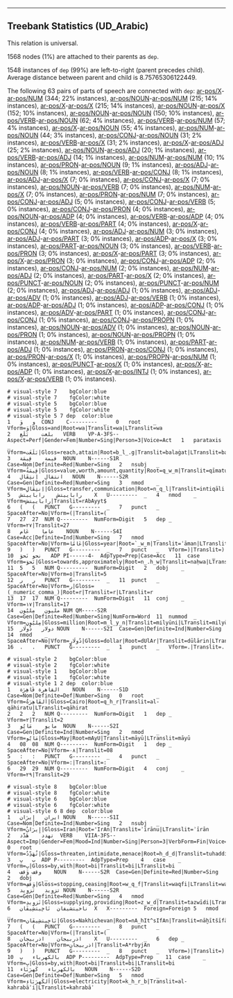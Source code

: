 

--------------------------------------------------------------------------------

## Treebank Statistics (UD_Arabic)

This relation is universal.

1568 nodes (1%) are attached to their parents as `dep`.

1548 instances of `dep` (99%) are left-to-right (parent precedes child).
Average distance between parent and child is 8.75765306122449.

The following 63 pairs of parts of speech are connected with `dep`: [ar-pos/X]()-[ar-pos/NUM]() (344; 22% instances), [ar-pos/NOUN]()-[ar-pos/NUM]() (215; 14% instances), [ar-pos/X]()-[ar-pos/X]() (215; 14% instances), [ar-pos/NOUN]()-[ar-pos/X]() (152; 10% instances), [ar-pos/NOUN]()-[ar-pos/NOUN]() (150; 10% instances), [ar-pos/VERB]()-[ar-pos/NOUN]() (62; 4% instances), [ar-pos/VERB]()-[ar-pos/NUM]() (57; 4% instances), [ar-pos/X]()-[ar-pos/NOUN]() (55; 4% instances), [ar-pos/NUM]()-[ar-pos/NOUN]() (44; 3% instances), [ar-pos/CONJ]()-[ar-pos/NOUN]() (31; 2% instances), [ar-pos/VERB]()-[ar-pos/X]() (31; 2% instances), [ar-pos/X]()-[ar-pos/ADJ]() (25; 2% instances), [ar-pos/NOUN]()-[ar-pos/ADJ]() (20; 1% instances), [ar-pos/VERB]()-[ar-pos/ADJ]() (14; 1% instances), [ar-pos/NUM]()-[ar-pos/NUM]() (10; 1% instances), [ar-pos/PRON]()-[ar-pos/NOUN]() (9; 1% instances), [ar-pos/ADJ]()-[ar-pos/NOUN]() (8; 1% instances), [ar-pos/VERB]()-[ar-pos/CONJ]() (8; 1% instances), [ar-pos/ADJ]()-[ar-pos/X]() (7; 0% instances), [ar-pos/CONJ]()-[ar-pos/X]() (7; 0% instances), [ar-pos/NOUN]()-[ar-pos/VERB]() (7; 0% instances), [ar-pos/NUM]()-[ar-pos/X]() (7; 0% instances), [ar-pos/PRON]()-[ar-pos/NUM]() (7; 0% instances), [ar-pos/CONJ]()-[ar-pos/ADJ]() (5; 0% instances), [ar-pos/CONJ]()-[ar-pos/VERB]() (5; 0% instances), [ar-pos/CONJ]()-[ar-pos/PRON]() (4; 0% instances), [ar-pos/NOUN]()-[ar-pos/ADP]() (4; 0% instances), [ar-pos/VERB]()-[ar-pos/ADP]() (4; 0% instances), [ar-pos/VERB]()-[ar-pos/PART]() (4; 0% instances), [ar-pos/X]()-[ar-pos/CONJ]() (4; 0% instances), [ar-pos/ADJ]()-[ar-pos/NUM]() (3; 0% instances), [ar-pos/ADJ]()-[ar-pos/PART]() (3; 0% instances), [ar-pos/ADP]()-[ar-pos/X]() (3; 0% instances), [ar-pos/PART]()-[ar-pos/NOUN]() (3; 0% instances), [ar-pos/VERB]()-[ar-pos/PRON]() (3; 0% instances), [ar-pos/X]()-[ar-pos/PART]() (3; 0% instances), [ar-pos/X]()-[ar-pos/PRON]() (3; 0% instances), [ar-pos/CONJ]()-[ar-pos/ADP]() (2; 0% instances), [ar-pos/CONJ]()-[ar-pos/NUM]() (2; 0% instances), [ar-pos/NUM]()-[ar-pos/ADJ]() (2; 0% instances), [ar-pos/PART]()-[ar-pos/X]() (2; 0% instances), [ar-pos/PUNCT]()-[ar-pos/NOUN]() (2; 0% instances), [ar-pos/PUNCT]()-[ar-pos/NUM]() (2; 0% instances), [ar-pos/ADJ]()-[ar-pos/ADJ]() (1; 0% instances), [ar-pos/ADJ]()-[ar-pos/ADV]() (1; 0% instances), [ar-pos/ADJ]()-[ar-pos/VERB]() (1; 0% instances), [ar-pos/ADP]()-[ar-pos/ADJ]() (1; 0% instances), [ar-pos/ADP]()-[ar-pos/CONJ]() (1; 0% instances), [ar-pos/ADV]()-[ar-pos/PART]() (1; 0% instances), [ar-pos/CONJ]()-[ar-pos/CONJ]() (1; 0% instances), [ar-pos/CONJ]()-[ar-pos/PROPN]() (1; 0% instances), [ar-pos/NOUN]()-[ar-pos/ADV]() (1; 0% instances), [ar-pos/NOUN]()-[ar-pos/PRON]() (1; 0% instances), [ar-pos/NOUN]()-[ar-pos/PROPN]() (1; 0% instances), [ar-pos/NUM]()-[ar-pos/VERB]() (1; 0% instances), [ar-pos/PART]()-[ar-pos/ADJ]() (1; 0% instances), [ar-pos/PRON]()-[ar-pos/CONJ]() (1; 0% instances), [ar-pos/PRON]()-[ar-pos/X]() (1; 0% instances), [ar-pos/PROPN]()-[ar-pos/NUM]() (1; 0% instances), [ar-pos/PUNCT]()-[ar-pos/X]() (1; 0% instances), [ar-pos/X]()-[ar-pos/ADP]() (1; 0% instances), [ar-pos/X]()-[ar-pos/INTJ]() (1; 0% instances), [ar-pos/X]()-[ar-pos/VERB]() (1; 0% instances).


~~~ conllu
# visual-style 7	bgColor:blue
# visual-style 7	fgColor:white
# visual-style 5	bgColor:blue
# visual-style 5	fgColor:white
# visual-style 5 7 dep	color:blue
1	و	وَ	CONJ	C---------	_	0	root	_	Vform=وَ|Gloss=and|Root=wa|Translit=wa|LTranslit=wa
2	بلغت	بَلَغ	VERB	VP-A-3FS--	Aspect=Perf|Gender=Fem|Number=Sing|Person=3|Voice=Act	1	parataxis	_	Vform=بَلَغَت|Gloss=reach,attain|Root=b_l_.g|Translit=balaġat|LTranslit=balaġ
3	قيمة	قِيمَة	NOUN	N------S1R	Case=Nom|Definite=Red|Number=Sing	2	nsubj	_	Vform=قِيمَةُ|Gloss=value,worth,amount,quantity|Root=q_w_m|Translit=qīmatu|LTranslit=qīmat
4	انتقال	اِنتِقَال	NOUN	N------S2R	Case=Gen|Definite=Red|Number=Sing	3	nmod	_	Vform=اِنتِقَالِ|Gloss=transfer,communication|Root=n_q_l|Translit=intiqāli|LTranslit=intiqāl
5	راباييتش	راباييتش	X	U---------	_	4	nmod	_	Vform=راباييتش|Translit=rAbAyyt$
6	(	(	PUNCT	G---------	_	7	punct	_	SpaceAfter=No|Vform=(|Translit=(
7	27	27	NUM	Q---------	NumForm=Digit	5	dep	_	Vform=٢٧|Translit=27
8	عاما	عَام	NOUN	N------S4I	Case=Acc|Definite=Ind|Number=Sing	7	nmod	_	SpaceAfter=No|Vform=عَامًا|Gloss=year|Root=`_w_m|Translit=ʿāman|LTranslit=ʿām
9	)	)	PUNCT	G---------	_	7	punct	_	Vform=)|Translit=)
10	نحو	نَحوَ	ADP	PI------4-	AdpType=Prep|Case=Acc	11	case	_	Vform=نَحوَ|Gloss=towards,approximately|Root=n_.h_w|Translit=naḥwa|LTranslit=naḥwa
11	5	5	NUM	Q---------	NumForm=Digit	2	dobj	_	SpaceAfter=No|Vform=٥|Translit=5
12	ر	ر	PUNCT	G---------	_	11	punct	_	SpaceAfter=No|Vform=ر|Gloss=(_numeric_comma_)|Root=r|Translit=r|LTranslit=r
13	17	17	NUM	Q---------	NumForm=Digit	11	conj	_	Vform=١٧|Translit=17
14	مليون	مِليُون	NUM	QM-----S2R	Case=Gen|Definite=Red|Number=Sing|NumForm=Word	11	nummod	_	Vform=مِليُونِ|Gloss=million|Root=m_l_y_n|Translit=milyūni|LTranslit=milyūn
15	دولار	دُولَار	NOUN	N------S2I	Case=Gen|Definite=Ind|Number=Sing	14	nmod	_	SpaceAfter=No|Vform=دُولَارٍ|Gloss=dollar|Root=dUlAr|Translit=dūlārin|LTranslit=dūlār
16	.	.	PUNCT	G---------	_	1	punct	_	Vform=.|Translit=.

~~~


~~~ conllu
# visual-style 2	bgColor:blue
# visual-style 2	fgColor:white
# visual-style 1	bgColor:blue
# visual-style 1	fgColor:white
# visual-style 1 2 dep	color:blue
1	القاهرة	قَاهِرَة	NOUN	N------S1D	Case=Nom|Definite=Def|Number=Sing	0	root	_	Vform=اَلقَاهِرَةُ|Gloss=Cairo|Root=q_h_r|Translit=al-qāhiratu|LTranslit=qāhirat
2	2	2	NUM	Q---------	NumForm=Digit	1	dep	_	Vform=٢|Translit=2
3	مايو	مَايُو	NOUN	N------S2I	Case=Gen|Definite=Ind|Number=Sing	2	nmod	_	Vform=مَايُو|Gloss=May|Root=mAyU|Translit=māyū|LTranslit=māyū
4	08	08	NUM	Q---------	NumForm=Digit	1	dep	_	SpaceAfter=No|Vform=٠٨|Translit=08
5	:	:	PUNCT	G---------	_	4	punct	_	SpaceAfter=No|Vform=:|Translit=:
6	29	29	NUM	Q---------	NumForm=Digit	4	conj	_	Vform=٢٩|Translit=29

~~~


~~~ conllu
# visual-style 8	bgColor:blue
# visual-style 8	fgColor:white
# visual-style 6	bgColor:blue
# visual-style 6	fgColor:white
# visual-style 6 8 dep	color:blue
1	ايران	إِيرَان	NOUN	N------S1I	Case=Nom|Definite=Ind|Number=Sing	2	nsubj	_	Vform=إِيرَانُ|Gloss=Iran|Root='IrAn|Translit=ʾīrānu|LTranslit=ʾīrān
2	تهدد	هَدَّد	VERB	VIIA-3FS--	Aspect=Imp|Gender=Fem|Mood=Ind|Number=Sing|Person=3|VerbForm=Fin|Voice=Act	0	root	_	Vform=تُهَدِّدُ|Gloss=threaten,intimidate,menace|Root=h_d_d|Translit=tuhaddidu|LTranslit=haddad
3	ب	بِ	ADP	P---------	AdpType=Prep	4	case	_	Vform=بِ|Gloss=by,with|Root=bi|Translit=bi|LTranslit=bi
4	وقف	وَقف	NOUN	N------S2R	Case=Gen|Definite=Red|Number=Sing	2	dobj	_	Vform=وَقفِ|Gloss=stopping,ceasing|Root=w_q_f|Translit=waqfi|LTranslit=waqf
5	تزويد	تَزوِيد	NOUN	N------S2R	Case=Gen|Definite=Red|Number=Sing	4	nmod	_	Vform=تَزوِيدِ|Gloss=supplying,providing|Root=z_w_d|Translit=tazwīdi|LTranslit=tazwīd
6	ناخيتشيفان	نَاخِيتشِيفَان	X	X---------	Foreign=Foreign	5	nmod	_	Vform=نَاخِيتشِيفَان|Gloss=Nakhichevan|Root=nA_hIt^sIfAn|Translit=nāḫītšīfān|LTranslit=nāḫītšīfān
7	(	(	PUNCT	G---------	_	8	punct	_	SpaceAfter=No|Vform=(|Translit=(
8	اذربيجان	اذربيجان	X	U---------	_	6	dep	_	SpaceAfter=No|Vform=اذربيجان|Translit=A*rbyjAn
9	)	)	PUNCT	G---------	_	8	punct	_	Vform=)|Translit=)
10	بالكهرباء	بِ	ADP	P---------	AdpType=Prep	11	case	_	Vform=بِ|Gloss=by,with|Root=bi|Translit=bi|LTranslit=bi
11	بالكهرباء	كَهرَبَاء	NOUN	N------S2D	Case=Gen|Definite=Def|Number=Sing	5	nmod	_	Vform=اَلكَهرَبَاءِ|Gloss=electricity|Root=k_h_r_b|Translit=al-kahrabāʾi|LTranslit=kahrabāʾ

~~~


